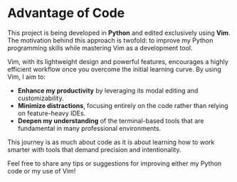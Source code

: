 # Advantage of Code

This project is being developed in **Python** and edited exclusively using **Vim**.  
The motivation behind this approach is twofold: to improve my Python programming skills while mastering Vim as a development tool.

Vim, with its lightweight design and powerful features, encourages a highly efficient workflow once you overcome the initial learning curve. By using Vim, I aim to:

- **Enhance my productivity** by leveraging its modal editing and customizability.  
- **Minimize distractions**, focusing entirely on the code rather than relying on feature-heavy IDEs.  
- **Deepen my understanding** of the terminal-based tools that are fundamental in many professional environments.

This journey is as much about code as it is about learning how to work smarter with tools that demand precision and intentionality.  

Feel free to share any tips or suggestions for improving either my Python code or my use of Vim!
